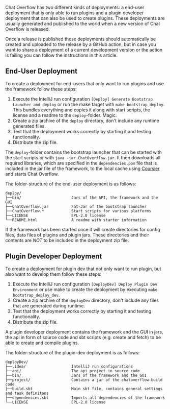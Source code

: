 Chat Overflow has two different kinds of deployments: a end-user deployment that is only able to run plugins and a plugin developer deployment that can also be used to create plugins. These deployments are usually generated and published to the world when a new version of Chat Overflow is released.

Once a release is published these deployments should automatically be created and uploaded to the release by a GitHub action, but in case you want to share a deployment of a current development version or the action is failing you can follow the instructions in this article.

## End-User Deployment

To create a deployment for end-users that only want to run plugins and use the framework follow these steps:

1. Execute the IntelliJ run configuration `[Deploy] Generate Bootstrap Launcher and deploy` or run the make target with `make bootstrap_deploy`. This bundles everything and copies it along with start scripts, the license and a readme to the `deploy`-folder. Magic.
2. Create a zip archive of the `deploy` directory, don't include any runtime generated files. 
3. Test that the deployment works correctly by starting it and testing functionality.
4. Distribute the zip file.

The `deploy`-folder contains the bootstrap launcher that can be started with the start scripts or with `java -jar ChatOverflow.jar`. It then downloads all required libraries, which are specified in the `dependencies.pom` file that is included in the jar file of the framework, to the local cache using [Coursier](https://get-coursier.io) and starts Chat Overflow.

The folder-structure of the end-user deployment is as follows:

```
deploy/
├──bin/                      Jars of the API, the framework and the GUI
├──ChatOverflow.jar          Fat-Jar of the bootstrap launcher
├──ChatOverflow.*            Start scripts for various platforms
├──LICENSE                   EPL-2.0 license
└──README.html               A readme with starter information
```

If the framework has been started once it will create directories for config files, data files of plugins and plugin jars. These directories and their contents are *NOT* to be included in the deployment zip file.

## Plugin Developer Deployment

To create a deployment for plugin dev that not only want to run plugin, but also want to develop them follow these steps:

1. Execute the IntelliJ run configuration `[DeployDev] Deploy Plugin Dev Environment` or use make to create the deployment by executing `make bootstrap_deploy_dev`.
2. Create a zip archive of the `deployDev` directory, don't include any files that are generated during runtime.
3. Test that the deployment works correctly by starting it and testing functionality.
4. Distribute the zip file.

A plugin developer deployment contains the framework and the GUI in jars, the api in form of source code and sbt scripts (e.g. create and fetch) to be able to create and compile plugins.

The folder-structure of the plugin-dev deployment is as follows:

```
deployDev/
├──.idea/                    IntelliJ run configurations
├──api/                      The api project in source code
├──bin/                      Jars of the framework and the GUI
├──project/                  Contains a jar of the chatoverflow-build code
├──build.sbt                 Main sbt file, contains general settings and task definitons
├──dependencies.sbt          Imports all dependencies of the framework
└──LICENSE                   EPL-2.0 license
```

